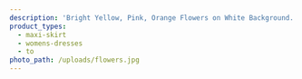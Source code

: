 ```yaml
---
description: 'Bright Yellow, Pink, Orange Flowers on White Background. Brushed Poly Fabric.'
product_types:
  - maxi-skirt
  - womens-dresses
  - to
photo_path: /uploads/flowers.jpg
---
```

